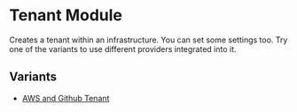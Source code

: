 # Tenant Module 

Creates a tenant within an infrastructure. You can set some settings too. Try one of the variants to use different providers integrated into it. 

## Variants  

- [AWS and Github Tenant](../tenant-gh-aws/)
